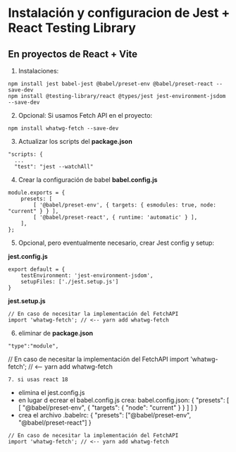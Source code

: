 # Instalación y configuracion de Jest + React Testing Library
## En proyectos de React + Vite

1. Instalaciones:
```
npm install jest babel-jest @babel/preset-env @babel/preset-react --save-dev
npm install @testing-library/react @types/jest jest-environment-jsdom --save-dev
```

2. Opcional: Si usamos Fetch API en el proyecto:
```
npm install whatwg-fetch --save-dev
```

3. Actualizar los scripts del __package.json__
```
"scripts: {
  ...
  "test": "jest --watchAll"
```

4. Crear la configuración de babel __babel.config.js__
```
module.exports = {
    presets: [
        [ '@babel/preset-env', { targets: { esmodules: true, node: "current" } } ],
        [ '@babel/preset-react', { runtime: 'automatic' } ],
    ],
};
```

5. Opcional, pero eventualmente necesario, crear Jest config y setup:

__jest.config.js__
```
export default = {
    testEnvironment: 'jest-environment-jsdom',
    setupFiles: ['./jest.setup.js']
}
```

__jest.setup.js__
```
// En caso de necesitar la implementación del FetchAPI
import 'whatwg-fetch'; // <-- yarn add whatwg-fetch
```

6. eliminar de __package.json__
```
"type":"module",
```
// En caso de necesitar la implementación del FetchAPI
import 'whatwg-fetch'; // <-- yarn add whatwg-fetch
```
7. si usas react 18
```
- elimina  el jest.config.js
- en lugar d ecrear el babel.config.js crea: babel.config.json:
    {
  "presets": [
    [
      "@babel/preset-env",
      {
        "targets": {
          "node": "current"
        }
      }
    ]
  ]
}
- crea el archivo .babelrc:
    {
  "presets": ["@babel/preset-env", "@babel/preset-react"]
}
```
// En caso de necesitar la implementación del FetchAPI
import 'whatwg-fetch'; // <-- yarn add whatwg-fetch
```


